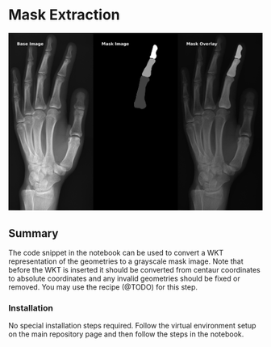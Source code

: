 # Mask Extraction

![Mask Extraction and Overlay](example/output/example_mask_overlay.png?raw=false "Mask Extraction and Overlay")

## Summary
The code snippet in the notebook can be used to convert a WKT representation of
the geometries to a grayscale mask image. Note that before the WKT is inserted
it should be converted from centaur coordinates to absolute coordinates and any 
invalid geometries should be fixed or removed. 
You may use the recipe (@TODO) for this step.

### Installation
No special installation steps required. Follow the virtual environment setup on
the main repository page and then follow the steps in the notebook.
